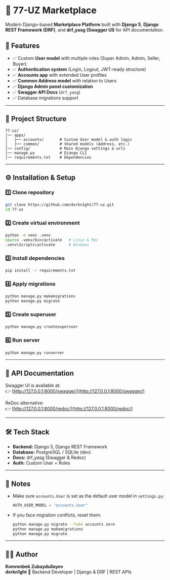 # 🛒 77-UZ Marketplace

Modern Django-based **Marketplace Platform** built with **Django 5**, **Django REST Framework (DRF)**, and **drf_yasg (Swagger UI)** for API documentation.  

## 🚀 Features
- ✅ Custom **User model** with multiple roles (Super Admin, Admin, Seller, Buyer)
- ✅ **Authentication system** (Login, Logout, JWT-ready structure)
- ✅ **Accounts app** with extended User profiles
- ✅ **Common Address model** with relation to Users
- ✅ **Django Admin panel customization**
- ✅ **Swagger API Docs** (`drf_yasg`)
- ✅ Database migrations support

---

## 📂 Project Structure
```
77-uz/
│── apps/
│   ├── accounts/       # Custom User model & auth logic
│   ├── common/         # Shared models (Address, etc.)
│── config/             # Main Django settings & urls
│── manage.py           # Django CLI
│── requirements.txt    # Dependencies
```

---

## ⚙️ Installation & Setup

### 1️⃣ Clone repository
```bash
git clone https://github.com/dxrkn1ght/77-uz.git
cd 77-uz
```

### 2️⃣ Create virtual environment
```bash
python -m venv .venv
source .venv/bin/activate   # Linux & Mac
.venv\Scripts\activate      # Windows
```

### 3️⃣ Install dependencies
```bash
pip install -r requirements.txt
```

### 4️⃣ Apply migrations
```bash
python manage.py makemigrations
python manage.py migrate
```

### 5️⃣ Create superuser
```bash
python manage.py createsuperuser
```

### 6️⃣ Run server
```bash
python manage.py runserver
```

---

## 📖 API Documentation
Swagger UI is available at:  
👉 [http://127.0.0.1:8000/swagger/](http://127.0.0.1:8000/swagger/)  

ReDoc alternative:  
👉 [http://127.0.0.1:8000/redoc/](http://127.0.0.1:8000/redoc/)

---

## 🛠 Tech Stack
- **Backend:** Django 5, Django REST Framework
- **Database:** PostgreSQL / SQLite (dev)
- **Docs:** drf_yasg (Swagger & Redoc)
- **Auth:** Custom User + Roles

---

## 📌 Notes
- Make sure `accounts.User` is set as the default user model in `settings.py`:
  ```python
  AUTH_USER_MODEL = "accounts.User"
  ```
- If you face migration conflicts, reset them:
  ```bash
  python manage.py migrate --fake accounts zero
  python manage.py makemigrations
  python manage.py migrate
  ```

---

## 👨‍💻 Author
**Komronbek Zubaydullayev**  
    **dxrkn1ght** 
💼 Backend Developer | Django & DRF | REST APIs  
